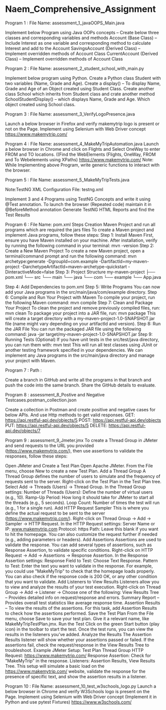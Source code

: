 # Naem_Comprehensive_Assignment

Program 1 : File Name: assessment_1_javaOOPS_Main.java

Implement below Program using Java OOPs concepts – Create below three classes and corresponding variables and methods Account (Base Class) – Include Interest as one variable and corresponding method to calculate Interest and add to the Account SavingsAccount (Derived Class) – Implement overridden methods of Account Class CurrentAccount (Derived Class) – Implement overridden methods of Account Class

Program 2 : File Name: assessment_2_student_school_with_main.py

Implement below program using Python. Create a Python class Student with two variables (Name, Grade and Age). Create a display() – To display Name, Grade and Age of an Object created using Student Class. Create another class School which inherits from Student class and crate another method SchoolStudentDisplay() – which displays Name, Grade and Age. Which object created using School class.

Program 3 : File Name: assessment_3_VerifyLogoPresence.java

Launch a below browser in Firefox and verify makemytrip logo is present or not on the Page. Implement using Selenium with Web Driver concept https://www.makemytrip.com/

Program 4 : File Name: assessment_4_MakeMyTripAutomation.java Launch a below browser in Chrome and click on Flights and Select OneWay to enter FROM and TO locations. ((Find the WebElements (Flights, OneWay, FROM and To Webelements using XPaths) https://www.makemytrip.com/ Note: While Implementing above Program, write generic functions to interact with the browser.

Program 5 : File Name: assessment_5_MakeMyTripTests.java
  
Note:TestNG XML Configuration File: testng.xml

Implement 3 and 4 Programs using TestNG Concepts and write it using @Test annotation. To launch the browser (Repeated code) maintain it in @BeforeMethod annotation Generate TestNG HTML Reports and find the Test Results

Program 6 : File Name: pom.xml Steps Creation Maven Project and run all programs which are required the jars files To create a Maven project and implement Java programs, follow these steps: Step 1: Install Maven First, ensure you have Maven installed on your machine. After installation, verify by running the following command in your terminal: mvn -version Step 2: Create a New Maven Project To create a new Maven project, open a terminal/command prompt and run the following command: mvn archetype:generate -DgroupId=com.example -DartifactId=my-maven-project -DarchetypeArtifactId=maven-archetype-quickstart -DinteractiveMode=false Step 3: Project Structure my-maven-project ├── pom.xml └── src └── main └── java └── com └── example └── App.java

Step 4: Add Dependencies to pom.xml Step 5: Write Programs You can now add your Java programs in the src/main/java/com/example directory. Step 6: Compile and Run Your Project with Maven To compile your project, run the following Maven command: mvn compile Step 7: Clean and Package Your Project To clean the project and remove previously compiled files, run: mvn clean To package your project into a JAR file, run: mvn package This will create a target directory with a my-maven-project-1.0-SNAPSHOT.jar file (name might vary depending on your artifactId and version). Step 8: Run the JAR File You can run the packaged JAR file using the following command: java -jar target/my-maven-project-1.0-SNAPSHOT.jar Step 9: Running Tests (Optional) If you have unit tests in the src/test/java directory, you can run them with: mvn test This will run all test classes using JUnit or another testing framework specified in your dependencies. We can implement any Java programs in the src/main/java directory and manage your project with Maven.

Program 7 : Path : 

Create a branch in GitHub and write all the programs in that branch and push the code into the same branch. Share the GitHub details to evaluate.

Program 8 : assessment_8_Postive and Negative Testcases.postman_collection.json

Create a collection in Postman and create positive and negative cases for below APIs. And use Http methods to get valid responses. GET: https://api.restful-api.dev/objects/5 POST: https://api.restful-api.dev/objects PUT: https://api.restful-api.dev/objects/5 DELETE: https://api.restful-api.dev/objects/7

Program 9 : assessment_9_Jmeter.jmx
To create a Thread Group in JMeter and send requests to the URL you provided (https://www.makemytrip.com/), then use assertions to validate the responses, follow these steps:

Open JMeter and Create a Test Plan Open Apache JMeter. From the File menu, choose New to create a new Test Plan.
Add a Thread Group A Thread Group defines the number of users to simulate and the frequency of requests sent to the server. Right-click on the Test Plan in the Test Plan tree. Select Add → Threads (Users) → Thread Group. In the Thread Group settings: Number of Threads (Users): Define the number of virtual users (e.g., 10). Ramp-Up Period: How long it should take for JMeter to start all the threads (e.g., 5 seconds). Loop Count: Number of times the test will run (e.g., 1 for a single run).
Add HTTP Request Sampler This is where you define the actual request to be sent to the server (https://www.makemytrip.com/). Right-click on Thread Group → Add → Sampler → HTTP Request. In the HTTP Request settings: Server Name or IP: www.makemytrip.com Protocol: https Path: Leave this blank if you want to hit the homepage. You can also customize the request further if needed (e.g., adding parameters or headers).
Add Assertions Assertions are used to validate the response. You can add several types of assertions, such as Response Assertion, to validate specific conditions. Right-click on HTTP Request → Add → Assertions → Response Assertion. In the Response Assertion settings: Response Field to Test: Choose Text Response. Pattern to Test: Enter the text you want to validate in the response. For example, you could use "MakeMyTrip" to check that the homepage loads properly. You can also check if the response code is 200 OK, or any other condition that you want to validate.
Add Listeners to View Results Listeners allow you to view and analyze the results of your test execution. Right-click on Thread Group → Add → Listener → Choose one of the following: View Results Tree – Provides detailed info on request/response and errors. Summary Report – Provides overall test statistics like average response time. Assertion Results – To view the results of the assertions. For this task, add Assertion Results to check how the assertions performed.
Save the Test Plan From the File menu, choose Save to save your test plan. Give it a relevant name, like MakeMyTripTestPlan.jmx.
Run the Test Click on the green Start button (play icon) in the toolbar to start the test. Once the test runs, you can view the results in the listeners you’ve added.
Analyze the Results The Assertion Results listener will show whether your assertions passed or failed. If the assertions fail, check the request/response in the View Results Tree to troubleshoot. Example JMeter Setup: Test Plan Thread Group HTTP Request: https://www.makemytrip.com/ Response Assertion: Check for "MakeMyTrip" in the response. Listeners: Assertion Results, View Results Tree. This setup will simulate a basic load on the https://www.makemytrip.com/ website, validate the response for the presence of specific text, and show the assertion results in a listener.

Program 10 : File Name: assessment_10_test_w3schools_logo.py
Launch a below browser in Chrome and verify W3Schools logo is present on the Page. Implement using Selenium with Web Driver concept (Implement it in Python and use pytest Fixtures) https://www.w3schools.com/